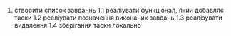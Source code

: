 1. створити список завданнь
    1.1  реаліувати функціонал, який добавляє таски
    1.2  реаліувати позначення виконаних завдань
    1.3  реалізувати видалення
    1.4  зберігання таски локально
    
